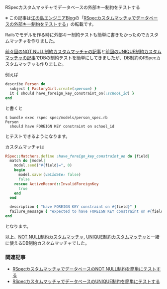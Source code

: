 RSpecカスタムマッチャでデータベースの外部キー制約をテストする

※ この記事は[江の島エンジニアBlog](http://blog.enogineer.com/)の「[RSpecカスタムマッチャでデータベースの外部キー制約をテストする](http://blog.enogineer.com/2014/09/10/rspec-db-foreign-key-constraint/)」の転載です。

Railsでモデルを作る時に外部キー制約テストも簡単に書きたかったのでカスタムマッチャを作りました。

[前々回のNOT NULL制約カスタムマッチャの記事](/2014/09/08/rspec-db-not-null-constraint/)と[前回のUNIQUE制約カスタムマッチャの記事](/2014/09/09/rspec-db-unique-constraint/)でDBの制約テストを簡単にしてきましたが、DB制約のRSpecカスタムマッチャも作りました。

例えば

```ruby
describe Person do
  subject { FactoryGirl.create(:person) }
  it { should have_foreign_key_constraint_on(:school_id) }
end
```

と書くと

    $ bundle exec rspec spec/models/person_spec.rb
    Person
      should have FOREIGN KEY constraint on school_id

とテストできるようになります。

カスタムマッチャは

```ruby
RSpec::Matchers.define :have_foreign_key_constraint_on do |field|
  match do |model|
    model.send("#{field}=", 0)
    begin
      model.save!(validate: false)
      false
    rescue ActiveRecord::InvalidForeignKey
      true
    end
  end

  description { "have FOREIGN KEY constraint on #{field}" }
  failure_message { "expected to have FOREIGN KEY constraint on #{field}, but not" }
end
```

となります。

以上、[NOT NULL制約カスタムマッチャ](/2014/09/08/rspec-db-not-null-constraint/), [UNIQUE制約カスタムマッチャ](/2014/09/09/rspec-db-unique-constraint/)と一緒に使えるDB制約カスタムマッチャでした。

### 関連記事
* [RSpecカスタムマッチャでデータベースのNOT NULL制約を簡単にテストする](/2014/09/08/rspec-db-not-null-constraint/)
* [RSpecカスタムマッチャでデータベースのUNIQUE制約を簡単にテストする](/2014/09/09/rspec-db-unique-constraint/)
